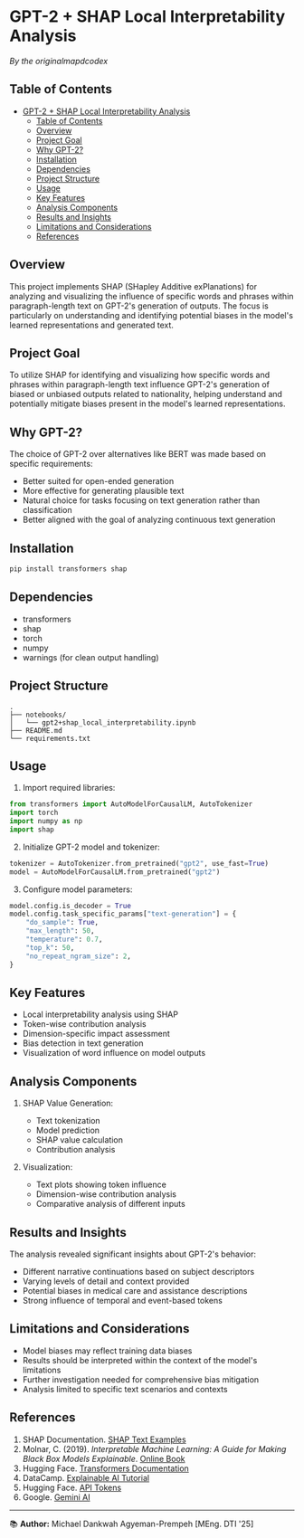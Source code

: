 # GPT-2 + SHAP Local Interpretability Analysis
*By the originalmapdcodex*

## Table of Contents
- [GPT-2 + SHAP Local Interpretability Analysis](#gpt-2--shap-local-interpretability-analysis)
  - [Table of Contents](#table-of-contents)
  - [Overview](#overview)
  - [Project Goal](#project-goal)
  - [Why GPT-2?](#why-gpt-2)
  - [Installation](#installation)
  - [Dependencies](#dependencies)
  - [Project Structure](#project-structure)
  - [Usage](#usage)
  - [Key Features](#key-features)
  - [Analysis Components](#analysis-components)
  - [Results and Insights](#results-and-insights)
  - [Limitations and Considerations](#limitations-and-considerations)
  - [References](#references)

## Overview
This project implements SHAP (SHapley Additive exPlanations) for analyzing and visualizing the influence of specific words and phrases within paragraph-length text on GPT-2's generation of outputs. The focus is particularly on understanding and identifying potential biases in the model's learned representations and generated text.

## Project Goal
To utilize SHAP for identifying and visualizing how specific words and phrases within paragraph-length text influence GPT-2's generation of biased or unbiased outputs related to nationality, helping understand and potentially mitigate biases present in the model's learned representations.

## Why GPT-2?
The choice of GPT-2 over alternatives like BERT was made based on specific requirements:
- Better suited for open-ended generation
- More effective for generating plausible text
- Natural choice for tasks focusing on text generation rather than classification
- Better aligned with the goal of analyzing continuous text generation

## Installation
```bash
pip install transformers shap
```

## Dependencies
- transformers
- shap
- torch
- numpy
- warnings (for clean output handling)

## Project Structure
```
.
├── notebooks/
│   └── gpt2+shap_local_interpretability.ipynb
├── README.md
└── requirements.txt
```

## Usage
1. Import required libraries:
```python
from transformers import AutoModelForCausalLM, AutoTokenizer
import torch
import numpy as np
import shap
```

2. Initialize GPT-2 model and tokenizer:
```python
tokenizer = AutoTokenizer.from_pretrained("gpt2", use_fast=True)
model = AutoModelForCausalLM.from_pretrained("gpt2")
```

3. Configure model parameters:
```python
model.config.is_decoder = True
model.config.task_specific_params["text-generation"] = {
    "do_sample": True,
    "max_length": 50,
    "temperature": 0.7,
    "top_k": 50,
    "no_repeat_ngram_size": 2,
}
```

## Key Features
- Local interpretability analysis using SHAP
- Token-wise contribution analysis
- Dimension-specific impact assessment
- Bias detection in text generation
- Visualization of word influence on model outputs

## Analysis Components
1. SHAP Value Generation:
   - Text tokenization
   - Model prediction
   - SHAP value calculation
   - Contribution analysis

2. Visualization:
   - Text plots showing token influence
   - Dimension-wise contribution analysis
   - Comparative analysis of different inputs

## Results and Insights
The analysis revealed significant insights about GPT-2's behavior:
- Different narrative continuations based on subject descriptors
- Varying levels of detail and context provided
- Potential biases in medical care and assistance descriptions
- Strong influence of temporal and event-based tokens

## Limitations and Considerations
- Model biases may reflect training data biases
- Results should be interpreted within the context of the model's limitations
- Further investigation needed for comprehensive bias mitigation
- Analysis limited to specific text scenarios and contexts

## References
1. SHAP Documentation. [SHAP Text Examples](https://shap.readthedocs.io/en/latest/text_examples.html#question-answering)
2. Molnar, C. (2019). *Interpretable Machine Learning: A Guide for Making Black Box Models Explainable*. [Online Book](https://christophm.github.io/interpretable-ml-book/)
3. Hugging Face. [Transformers Documentation](https://huggingface.co/docs/transformers/model_doc/bert)
4. DataCamp. [Explainable AI Tutorial](https://www.datacamp.com/tutorial/explainable-ai-understanding-and-trusting-machine-learning-models)
5. Hugging Face. [API Tokens](https://huggingface.co/settings/tokens)
6. Google. [Gemini AI](https://deepmind.google/technologies/gemini/)
   
---

📚 **Author:** Michael Dankwah Agyeman-Prempeh [MEng. DTI '25]